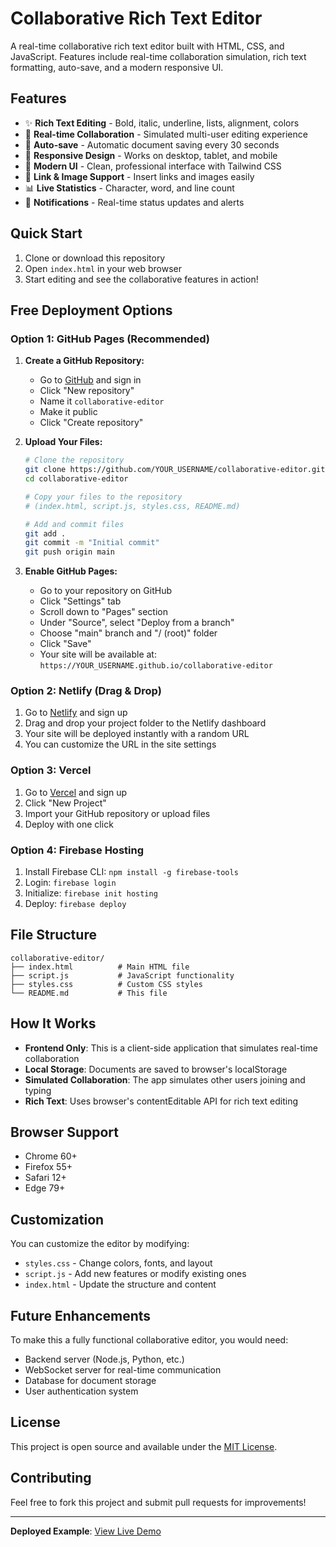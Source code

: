 # Collaborative Rich Text Editor

A real-time collaborative rich text editor built with HTML, CSS, and JavaScript. Features include real-time collaboration simulation, rich text formatting, auto-save, and a modern responsive UI.

## Features

- ✨ **Rich Text Editing** - Bold, italic, underline, lists, alignment, colors
- 👥 **Real-time Collaboration** - Simulated multi-user editing experience
- 💾 **Auto-save** - Automatic document saving every 30 seconds
- 📱 **Responsive Design** - Works on desktop, tablet, and mobile
- 🎨 **Modern UI** - Clean, professional interface with Tailwind CSS
- 🔗 **Link & Image Support** - Insert links and images easily
- 📊 **Live Statistics** - Character, word, and line count
- 🔔 **Notifications** - Real-time status updates and alerts

## Quick Start

1. Clone or download this repository
2. Open `index.html` in your web browser
3. Start editing and see the collaborative features in action!

## Free Deployment Options

### Option 1: GitHub Pages (Recommended)

1. **Create a GitHub Repository:**
   - Go to [GitHub](https://github.com) and sign in
   - Click "New repository"
   - Name it `collaborative-editor`
   - Make it public
   - Click "Create repository"

2. **Upload Your Files:**
   ```bash
   # Clone the repository
   git clone https://github.com/YOUR_USERNAME/collaborative-editor.git
   cd collaborative-editor
   
   # Copy your files to the repository
   # (index.html, script.js, styles.css, README.md)
   
   # Add and commit files
   git add .
   git commit -m "Initial commit"
   git push origin main
   ```

3. **Enable GitHub Pages:**
   - Go to your repository on GitHub
   - Click "Settings" tab
   - Scroll down to "Pages" section
   - Under "Source", select "Deploy from a branch"
   - Choose "main" branch and "/ (root)" folder
   - Click "Save"
   - Your site will be available at: `https://YOUR_USERNAME.github.io/collaborative-editor`

### Option 2: Netlify (Drag & Drop)

1. Go to [Netlify](https://netlify.com) and sign up
2. Drag and drop your project folder to the Netlify dashboard
3. Your site will be deployed instantly with a random URL
4. You can customize the URL in the site settings

### Option 3: Vercel

1. Go to [Vercel](https://vercel.com) and sign up
2. Click "New Project"
3. Import your GitHub repository or upload files
4. Deploy with one click

### Option 4: Firebase Hosting

1. Install Firebase CLI: `npm install -g firebase-tools`
2. Login: `firebase login`
3. Initialize: `firebase init hosting`
4. Deploy: `firebase deploy`

## File Structure

```
collaborative-editor/
├── index.html          # Main HTML file
├── script.js           # JavaScript functionality
├── styles.css          # Custom CSS styles
└── README.md           # This file
```

## How It Works

- **Frontend Only**: This is a client-side application that simulates real-time collaboration
- **Local Storage**: Documents are saved to browser's localStorage
- **Simulated Collaboration**: The app simulates other users joining and typing
- **Rich Text**: Uses browser's contentEditable API for rich text editing

## Browser Support

- Chrome 60+
- Firefox 55+
- Safari 12+
- Edge 79+

## Customization

You can customize the editor by modifying:
- `styles.css` - Change colors, fonts, and layout
- `script.js` - Add new features or modify existing ones
- `index.html` - Update the structure and content

## Future Enhancements

To make this a fully functional collaborative editor, you would need:
- Backend server (Node.js, Python, etc.)
- WebSocket server for real-time communication
- Database for document storage
- User authentication system

## License

This project is open source and available under the [MIT License](LICENSE).

## Contributing

Feel free to fork this project and submit pull requests for improvements!

---

**Deployed Example**: [View Live Demo](https://your-username.github.io/collaborative-editor) 